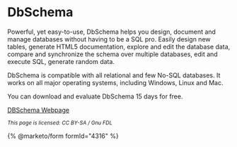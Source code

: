 
# DbSchema

Powerful, yet easy-to-use, DbSchema helps you design, document and manage databases without having to be a SQL pro. Easily design new tables, generate HTML5 documentation, explore and edit the database data, compare and synchronize the schema over multiple databases, edit and execute SQL, generate random data.


DbSchema is compatible with all relational and few No-SQL databases. It works on all major operating systems, including Windows, Linux and Mac.


You can download and evaluate DbSchema 15 days for free.


[DBSchema Webpage](https://www.dbschema.com/index.html)


<sub>_This page is licensed: CC BY-SA / Gnu FDL_</sub>


{% @marketo/form formId="4316" %}
